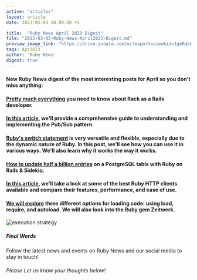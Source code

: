 ```yaml
---
active: "articles"
layout: article
date: 2023-05-03 10:00:00 +5

title:  "Ruby News April 2023 Digest"
file: "2023-03-05-Ruby-News-April2023-Digest.md"
preview_image_link: "https://drive.google.com/uc?export=view&id=1geRqkLh_l9SfFpkji0RrWzFYNQ8Os6Z-"
tags: Apr2023
author: 'Ruby News'
digest: true
---
```


#### New Ruby News digest of the most interesting posts for April so you don't miss anything:
#### [Pretty much everything](https://www.akshaykhot.com/definitive-guide-to-rack/) you need to know about Rack as a Rails developer.

#### [In this article](https://blog.rubyhero.dev/delegator-design-pattern), we'll provide a comprehensive guide to understanding and implementing the Pub/Sub pattern.

#### [Ruby's switch statement](https://www.akshaykhot.com/ruby-switch-statement/) is very versatile and flexible, especially due to the dynamic nature of Ruby. In this post, we'll see how you can use it in various ways. We'll also learn why it works the way it works.

#### [How to update half a billion entries](https://blog.eq8.eu/til/update-millions-of-records-in-rails.html) on a PostgreSQL table with Ruby on Rails & Sidekiq.

#### [In this article](https://www.scrapingdog.com/blog/ruby-http-clients/), we’ll take a look at some of the best Ruby HTTP clients available and compare their features, performance, and ease of use.

#### [We will explore](https://blog.appsignal.com/2023/04/19/how-to-load-code-in-ruby.html) three different options for loading code: using load, require, and autoload. We will also look into the Ruby gem Zeitwerk.

![execution strategy](https://drive.google.com/uc?export=view&id=1OJUHkkm0sIKnaNwzyJNjsJ8cRDbYaCs1)
##### Final Words

Follow the latest news and events on Ruby News and our social media to stay in touch!

###### Please Let us know your thoughts below!
